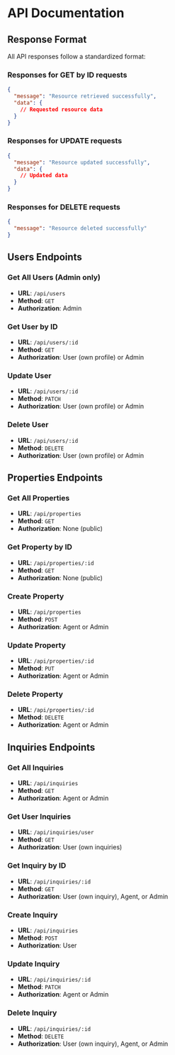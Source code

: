 # API Documentation

## Response Format

All API responses follow a standardized format:

### Responses for GET by ID requests
```json
{
  "message": "Resource retrieved successfully",
  "data": {
    // Requested resource data
  }
}
```

### Responses for UPDATE requests
```json
{
  "message": "Resource updated successfully",
  "data": {
    // Updated data
  }
}
```

### Responses for DELETE requests
```json
{
  "message": "Resource deleted successfully"
}
```

## Users Endpoints

### Get All Users (Admin only)
- **URL**: `/api/users`
- **Method**: `GET`
- **Authorization**: Admin

### Get User by ID
- **URL**: `/api/users/:id`
- **Method**: `GET`
- **Authorization**: User (own profile) or Admin

### Update User
- **URL**: `/api/users/:id`
- **Method**: `PATCH`
- **Authorization**: User (own profile) or Admin

### Delete User
- **URL**: `/api/users/:id`
- **Method**: `DELETE`
- **Authorization**: User (own profile) or Admin

## Properties Endpoints

### Get All Properties
- **URL**: `/api/properties`
- **Method**: `GET`
- **Authorization**: None (public)

### Get Property by ID
- **URL**: `/api/properties/:id`
- **Method**: `GET`
- **Authorization**: None (public)

### Create Property
- **URL**: `/api/properties`
- **Method**: `POST`
- **Authorization**: Agent or Admin

### Update Property
- **URL**: `/api/properties/:id`
- **Method**: `PUT`
- **Authorization**: Agent or Admin

### Delete Property
- **URL**: `/api/properties/:id`
- **Method**: `DELETE`
- **Authorization**: Agent or Admin

## Inquiries Endpoints

### Get All Inquiries
- **URL**: `/api/inquiries`
- **Method**: `GET`
- **Authorization**: Agent or Admin

### Get User Inquiries
- **URL**: `/api/inquiries/user`
- **Method**: `GET`
- **Authorization**: User (own inquiries)

### Get Inquiry by ID
- **URL**: `/api/inquiries/:id`
- **Method**: `GET`
- **Authorization**: User (own inquiry), Agent, or Admin

### Create Inquiry
- **URL**: `/api/inquiries`
- **Method**: `POST`
- **Authorization**: User

### Update Inquiry
- **URL**: `/api/inquiries/:id`
- **Method**: `PATCH`
- **Authorization**: Agent or Admin

### Delete Inquiry
- **URL**: `/api/inquiries/:id`
- **Method**: `DELETE`
- **Authorization**: User (own inquiry), Agent, or Admin